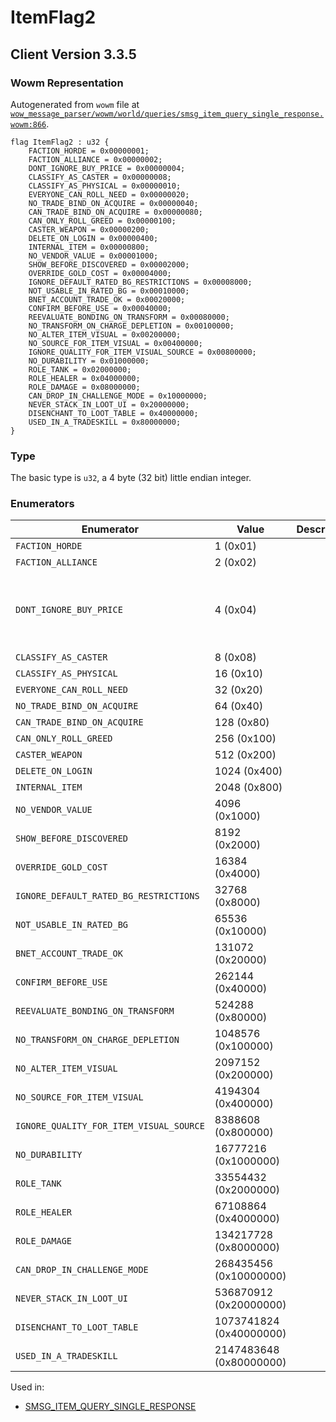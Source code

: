 # ItemFlag2

## Client Version 3.3.5

### Wowm Representation

Autogenerated from `wowm` file at [`wow_message_parser/wowm/world/queries/smsg_item_query_single_response.wowm:866`](https://github.com/gtker/wow_messages/tree/main/wow_message_parser/wowm/world/queries/smsg_item_query_single_response.wowm#L866).

```rust,ignore
flag ItemFlag2 : u32 {
    FACTION_HORDE = 0x00000001;
    FACTION_ALLIANCE = 0x00000002;
    DONT_IGNORE_BUY_PRICE = 0x00000004;
    CLASSIFY_AS_CASTER = 0x00000008;
    CLASSIFY_AS_PHYSICAL = 0x00000010;
    EVERYONE_CAN_ROLL_NEED = 0x00000020;
    NO_TRADE_BIND_ON_ACQUIRE = 0x00000040;
    CAN_TRADE_BIND_ON_ACQUIRE = 0x00000080;
    CAN_ONLY_ROLL_GREED = 0x00000100;
    CASTER_WEAPON = 0x00000200;
    DELETE_ON_LOGIN = 0x00000400;
    INTERNAL_ITEM = 0x00000800;
    NO_VENDOR_VALUE = 0x00001000;
    SHOW_BEFORE_DISCOVERED = 0x00002000;
    OVERRIDE_GOLD_COST = 0x00004000;
    IGNORE_DEFAULT_RATED_BG_RESTRICTIONS = 0x00008000;
    NOT_USABLE_IN_RATED_BG = 0x00010000;
    BNET_ACCOUNT_TRADE_OK = 0x00020000;
    CONFIRM_BEFORE_USE = 0x00040000;
    REEVALUATE_BONDING_ON_TRANSFORM = 0x00080000;
    NO_TRANSFORM_ON_CHARGE_DEPLETION = 0x00100000;
    NO_ALTER_ITEM_VISUAL = 0x00200000;
    NO_SOURCE_FOR_ITEM_VISUAL = 0x00400000;
    IGNORE_QUALITY_FOR_ITEM_VISUAL_SOURCE = 0x00800000;
    NO_DURABILITY = 0x01000000;
    ROLE_TANK = 0x02000000;
    ROLE_HEALER = 0x04000000;
    ROLE_DAMAGE = 0x08000000;
    CAN_DROP_IN_CHALLENGE_MODE = 0x10000000;
    NEVER_STACK_IN_LOOT_UI = 0x20000000;
    DISENCHANT_TO_LOOT_TABLE = 0x40000000;
    USED_IN_A_TRADESKILL = 0x80000000;
}
```
### Type
The basic type is `u32`, a 4 byte (32 bit) little endian integer.
### Enumerators
| Enumerator | Value  | Description | Comment |
| --------- | -------- | ----------- | ------- |
| `FACTION_HORDE` | 1 (0x01) |  |  |
| `FACTION_ALLIANCE` | 2 (0x02) |  |  |
| `DONT_IGNORE_BUY_PRICE` | 4 (0x04) |  | when item uses extended cost, gold is also required |
| `CLASSIFY_AS_CASTER` | 8 (0x08) |  |  |
| `CLASSIFY_AS_PHYSICAL` | 16 (0x10) |  |  |
| `EVERYONE_CAN_ROLL_NEED` | 32 (0x20) |  |  |
| `NO_TRADE_BIND_ON_ACQUIRE` | 64 (0x40) |  |  |
| `CAN_TRADE_BIND_ON_ACQUIRE` | 128 (0x80) |  |  |
| `CAN_ONLY_ROLL_GREED` | 256 (0x100) |  |  |
| `CASTER_WEAPON` | 512 (0x200) |  |  |
| `DELETE_ON_LOGIN` | 1024 (0x400) |  |  |
| `INTERNAL_ITEM` | 2048 (0x800) |  |  |
| `NO_VENDOR_VALUE` | 4096 (0x1000) |  |  |
| `SHOW_BEFORE_DISCOVERED` | 8192 (0x2000) |  |  |
| `OVERRIDE_GOLD_COST` | 16384 (0x4000) |  |  |
| `IGNORE_DEFAULT_RATED_BG_RESTRICTIONS` | 32768 (0x8000) |  |  |
| `NOT_USABLE_IN_RATED_BG` | 65536 (0x10000) |  |  |
| `BNET_ACCOUNT_TRADE_OK` | 131072 (0x20000) |  |  |
| `CONFIRM_BEFORE_USE` | 262144 (0x40000) |  |  |
| `REEVALUATE_BONDING_ON_TRANSFORM` | 524288 (0x80000) |  |  |
| `NO_TRANSFORM_ON_CHARGE_DEPLETION` | 1048576 (0x100000) |  |  |
| `NO_ALTER_ITEM_VISUAL` | 2097152 (0x200000) |  |  |
| `NO_SOURCE_FOR_ITEM_VISUAL` | 4194304 (0x400000) |  |  |
| `IGNORE_QUALITY_FOR_ITEM_VISUAL_SOURCE` | 8388608 (0x800000) |  |  |
| `NO_DURABILITY` | 16777216 (0x1000000) |  |  |
| `ROLE_TANK` | 33554432 (0x2000000) |  |  |
| `ROLE_HEALER` | 67108864 (0x4000000) |  |  |
| `ROLE_DAMAGE` | 134217728 (0x8000000) |  |  |
| `CAN_DROP_IN_CHALLENGE_MODE` | 268435456 (0x10000000) |  |  |
| `NEVER_STACK_IN_LOOT_UI` | 536870912 (0x20000000) |  |  |
| `DISENCHANT_TO_LOOT_TABLE` | 1073741824 (0x40000000) |  |  |
| `USED_IN_A_TRADESKILL` | 2147483648 (0x80000000) |  |  |

Used in:
* [SMSG_ITEM_QUERY_SINGLE_RESPONSE](smsg_item_query_single_response.md)
